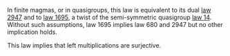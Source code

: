 In finite magmas, or in quasigroups, this law is equivalent to its dual [law 2947](https://teorth.github.io/equational_theories/implications/?2947) and to [law 1695](https://teorth.github.io/equational_theories/implications/?1695), a twist of the semi-symmetric quasigroup [law 14](https://teorth.github.io/equational_theories/implications/?14).  Without such assumptions, law 1695 implies law 680 and 2947 but no other implication holds.

This law implies that left multiplications are surjective.
